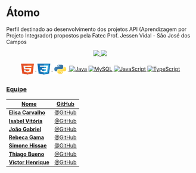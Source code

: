 <h1> Átomo </h1>

Perfil destinado ao desenvolvimento dos projetos API (Aprendizagem por Projeto Integrador) propostos pela Fatec Prof. Jessen Vidal - São José dos Campos

<div align="center">
  <a href="https://github.com/atomofatec">
  <img height="165em" src="https://github-readme-stats.vercel.app/api?username=atomofatec&show_icons=true&theme=aura&include_all_commits=true&count_private=true"/>
  <img height="165em" src="https://github-readme-stats.vercel.app/api/top-langs/?username=atomofatec&layout=compact&langs_count=8&theme=aura"/>
</div>

<div align="center"><br>
  <img align="center" alt="HTML5" height="30" width="40" src="https://raw.githubusercontent.com/devicons/devicon/master/icons/html5/html5-original.svg">
  <img align="center" alt="CSS3" height="30" width="40" src="https://raw.githubusercontent.com/devicons/devicon/master/icons/css3/css3-original.svg">
  <img align="center" alt="Python" height="30" width="40" src="https://raw.githubusercontent.com/devicons/devicon/master/icons/python/python-original.svg">
  <img align="center" alt="Java" height="30" width="40" src="https://cdn.jsdelivr.net/gh/devicons/devicon/icons/java/java-original.svg">
  <img align="center" alt="MySQL" height="30" width="40" src="https://cdn.jsdelivr.net/gh/devicons/devicon/icons/mysql/mysql-original.svg">
  <img align="center" alt="JavaScript" height="30" width="40" src="https://cdn.jsdelivr.net/gh/devicons/devicon/icons/javascript/javascript-original.svg">
  <img align="center" alt="TypeScript" height="30" width="40" src="https://cdn.jsdelivr.net/gh/devicons/devicon/icons/typescript/typescript-original.svg">
</div>

##



### Equipe 

|Nome|GitHub|
| -------- |-------- |
|**Elisa Carvalho**|[@GitHub](https://github.com/elisadsc)|
|**Isabel Vitória**|[@GitHub](https://github.com/IsabelRReis)|
|**João Gabriel**|[@GitHub](https://github.com/JoaoGRMira)|
|**Rebeca Gama**|[@GitHub](https://github.com/RebecaGama)|
|**Simone Hissae**|[@GitHub](https://github.com/Simonehk)|
|**Thiago Bueno**|[@GitHub](https://github.com/TjBueno)|
|**Víctor Henrique**|[@GitHub](https://github.com/ViktorHenrique)|

<br>
